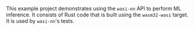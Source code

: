 This example project demonstrates using the `wasi-nn` API to perform ML
inference. It consists of Rust code that is built using the `wasm32-wasi`
target. It is used by `wasi-nn`'s tests.
